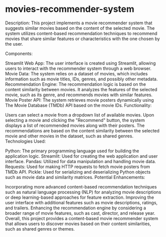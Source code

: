 # movies-recommender-system

Description:
This project implements a movie recommender system that suggests similar movies based on the content of the selected movie. The system utilizes content-based recommendation techniques to recommend movies that share similar features or characteristics with the one chosen by the user.

Components:

Streamlit Web App: The user interface is created using Streamlit, allowing users to interact with the recommender system through a web browser.
Movie Data: The system relies on a dataset of movies, which includes information such as movie titles, IDs, genres, and possibly other metadata.
Recommendation Engine: The recommendation logic is based on the content similarity between movies. It analyzes the features of the selected movie, such as its genre, and recommends movies with similar features.
Movie Poster API: The system retrieves movie posters dynamically using The Movie Database (TMDb) API based on the movie IDs.
Functionality:

Users can select a movie from a dropdown list of available movies.
Upon selecting a movie and clicking the "Recommend" button, the system displays a list of recommended movies along with their posters.
The recommendations are based on the content similarity between the selected movie and other movies in the dataset, such as shared genres.
Technologies Used:

Python: The primary programming language used for building the application logic.
Streamlit: Used for creating the web application and user interface.
Pandas: Utilized for data manipulation and handling movie data.
Requests: Used for making HTTP requests to fetch movie posters from TMDb API.
Pickle: Used for serializing and deserializing Python objects such as movie data and similarity matrices.
Potential Enhancements:

Incorporating more advanced content-based recommendation techniques such as natural language processing (NLP) for analyzing movie descriptions or deep learning-based approaches for feature extraction.
Improving the user interface with additional features such as movie descriptions, ratings, and trailers.
Enhancing the recommendation engine by considering a broader range of movie features, such as cast, director, and release year.
Overall, this project provides a content-based movie recommender system that allows users to discover movies based on their content similarities, such as shared genres or themes.

